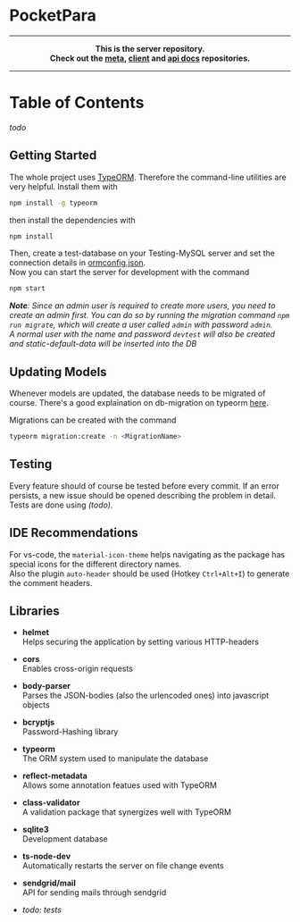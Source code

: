 # PocketPara

---
**<p align="center">This is the server repository.<br />Check out the [meta], [client] and [api docs] repositories.</p>**

[meta]:https://github.com/PocketPara/pocketpara-meta
[client]:https://github.com/PocketPara/pocketpara-client
[api docs]:https://github.com/PocketPara/pocketpara-apidocs

---

# Table of Contents
*todo*

## Getting Started
The whole project uses [TypeORM](https://typeorm.io). Therefore the command-line utilities are very helpful. Install them with 
```bash
npm install -g typeorm
```

then install the dependencies with
```bash
npm install
```
Then, create a test-database on your Testing-MySQL server and set the connection details in [ormconfig.json](./ormconfig.json).  
Now you can start the server for development with the command
```bash
npm start
```
***Note**: Since an admin user is required to create more users, you need to create an admin first. You can do so by running the migration command `npm run migrate`, which will create a user called `admin` with password `admin`.  
A normal user with the name and password `devtest` will also be created and static-default-data will be inserted into the DB*  

## Updating Models
Whenever models are updated, the database needs to be migrated of course. There's a good explaination on db-migration on typeorm [here](https://typeorm.io/#/migrations).

Migrations can be created with the command
```bash
typeorm migration:create -n <MigrationName>
```

## Testing
Every feature should of course be tested before every commit. If an error persists, a new issue should be opened describing the problem in detail.  
Tests are done using *(todo)*.

## IDE Recommendations
For vs-code, the `material-icon-theme` helps navigating as the package has special icons for the different directory names.  
Also the plugin `auto-header` should be used (Hotkey `Ctrl+Alt+I`) to generate the comment headers.

## Libraries

* **helmet**  
Helps securing the application by setting various HTTP-headers

* **cors**  
Enables cross-origin requests

* **body-parser**  
Parses the JSON-bodies (also the urlencoded ones) into javascript objects

* **bcryptjs**  
Password-Hashing library

* **typeorm**  
The ORM system used to manipulate the database

* **reflect-metadata**  
Allows some annotation featues used with TypeORM

* **class-validator**  
A validation package that synergizes well with TypeORM

* **sqlite3**  
Development database

* **ts-node-dev**  
Automatically restarts the server on file change events

* **sendgrid/mail**  
API for sending mails through sendgrid

* *todo: tests*